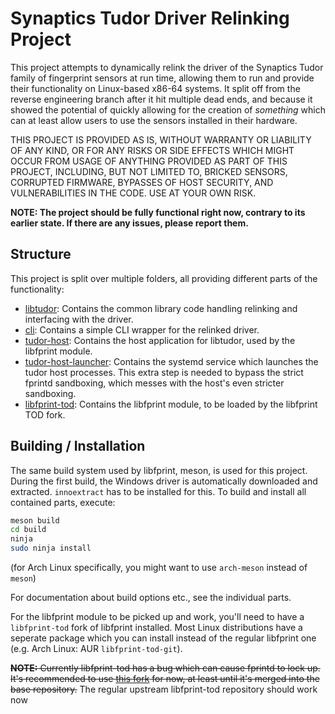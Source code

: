 # Synaptics Tudor Driver Relinking Project
This project attempts to dynamically relink the driver of the Synaptics Tudor
family of fingerprint sensors at run time, allowing them to run and provide
their functionality on Linux-based x86-64 systems. It split off from the reverse
engineering branch after it hit multiple dead ends, and because it showed the
potential of quickly allowing for the creation of *something* which can at least
allow users to use the sensors installed in their hardware.

THIS PROJECT IS PROVIDED AS IS, WITHOUT WARRANTY OR LIABILITY OF ANY KIND, OR
FOR ANY RISKS OR SIDE EFFECTS WHICH MIGHT OCCUR FROM USAGE OF ANYTHING PROVIDED
AS PART OF THIS PROJECT, INCLUDING, BUT NOT LIMITED TO, BRICKED SENSORS,
CORRUPTED FIRMWARE, BYPASSES OF HOST SECURITY, AND VULNERABILITIES IN THE CODE.
USE AT YOUR OWN RISK.

**NOTE: The project should be fully functional right now, contrary to its earlier state. If there are any issues, please report them.**

## Structure
This project is split over multiple folders, all providing different parts of
the functionality:
- [libtudor](libtudor/README.md): Contains the common library code handling
  relinking and interfacing with the driver.
- [cli](cli/README.md): Contains a simple CLI wrapper for the relinked driver.
- [tudor-host](tudor-host/README.md): Contains the host application for
  libtudor, used by the libfprint module.
- [tudor-host-launcher](tudor-host-launcher/README.md): Contains the systemd
  service which launches the tudor host processes. This extra step is needed to
  bypass the strict fprintd sandboxing, which messes with the host's even
  stricter sandboxing.
- [libfprint-tod](libfprint-tod/README.md): Contains the libfprint module, to be
  loaded by the libfprint TOD fork.

## Building / Installation
The same build system used by libfprint, meson, is used for this project.
During the first build, the Windows driver is automatically downloaded and
extracted. `innoextract` has to be installed for this.
To build and install all contained parts, execute:
```sh
meson build
cd build
ninja
sudo ninja install
```
(for Arch Linux specifically, you might want to use `arch-meson` instead of `meson`)

For documentation about build options etc., see the individual parts.

For the libfprint module to be picked up and work, you'll need to have a
`libfprint-tod` fork of libfprint installed. Most Linux distributions have a
seperate package which you can install instead of the regular libfprint one
(e.g. Arch Linux: AUR `libfprint-tod-git`).

~~**NOTE:** Currently libfprint-tod has a bug which can cause fprintd to lock up.
It's recommended to use [this
fork](https://gitlab.freedesktop.org/Popax21/libfprint/-/tree/tod) for now, at least
until it's merged into the base repository.~~
The regular upstream libfprint-tod repository should work now
